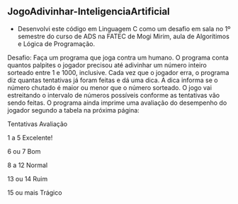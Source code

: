 ## JogoAdivinhar-InteligenciaArtificial

- Desenvolvi este código em Linguagem C como um desafio em sala no 1º semestre do curso de ADS na FATEC de Mogi Mirim, aula de Algorítimos e Lógica de Programação.

Desafio: Faça um programa que joga contra um humano. O programa conta quantos palpites o jogador precisou até adivinhar um número inteiro sorteado entre 1 e 1000, inclusive. Cada vez que o jogador erra, o programa diz quantas tentativas já foram feitas e dá uma dica. A dica informa se o número chutado é maior ou menor que o número sorteado. O jogo vai estreitando o intervalo de números possíveis conforme as tentativas vão sendo feitas. O programa ainda imprime uma avaliação do desempenho do jogador segundo a tabela na próxima página:

Tentativas    Avaliação

1 a 5        Excelente!

6 ou 7       Bom

8 a 12       Normal

13 ou 14     Ruim

15 ou mais   Trágico
